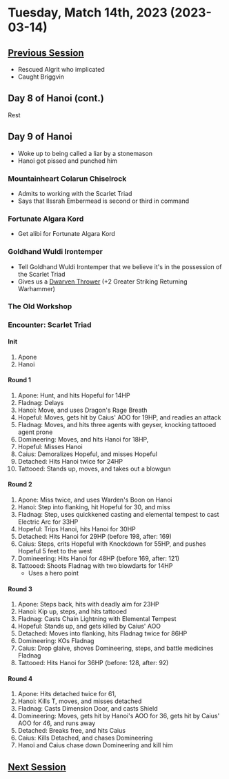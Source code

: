 # Tuesday, Match 14th, 2023 (2023-03-14)

## [Previous Session](./2023-03-07.md)

- Rescued Algrit who implicated 
- Caught Briggvin

## Day 8 of Hanoi (cont.)

Rest

## Day 9 of Hanoi

- Woke up to being called a liar by a stonemason
- Hanoi got pissed and punched him

### Mountainheart Colarun Chiselrock

- Admits to working with the Scarlet Triad
- Says that Ilssrah Embermead is second or third in command

### Fortunate Algara Kord

- Get alibi for Fortunate Algara Kord 

### Goldhand Wuldi Irontemper

- Tell Goldhand Wuldi Irontemper that we believe it's in the possession of the Scarlet Triad
- Gives us a [Dwarven Thrower](https://2e.aonprd.com/Equipment.aspx?ID=384) (+2 Greater Striking Returning Warhammer)

### The Old Workshop

### Encounter: Scarlet Triad

#### Init

1. Apone
1. Hanoi

#### Round 1

1. Apone: Hunt, and hits Hopeful for 14HP
1. Fladnag: Delays
1. Hanoi: Move, and uses Dragon's Rage Breath 
1. Hopeful: Moves, gets hit by Caius' AOO for 19HP, and readies an attack
1. Fladnag: Moves, and hits three agents with geyser, knocking tattooed agent prone
1. Domineering: Moves, and hits Hanoi for 18HP, 
1. Hopeful: Misses Hanoi
1. Caius: Demoralizes Hopeful, and misses Hopeful
1. Detached: Hits Hanoi twice for 24HP
1. Tattooed: Stands up, moves, and takes out a blowgun

#### Round 2

1. Apone: Miss twice, and uses Warden's Boon on Hanoi
1. Hanoi: Step into flanking, hit Hopeful for 30, and miss
1. Fladnag: Step, uses quickkened casting and elemental tempest to cast Electric Arc for 33HP
1. Hopeful: Trips Hanoi, hits Hanoi for 30HP
1. Detached: Hits Hanoi for 29HP (before 198, after: 169)
1. Caius: Steps, crits Hopeful with Knockdown for 55HP, and pushes Hopeful 5 feet to the west
1. Domineering: Hits Hanoi for 48HP (before 169, after: 121)
1. Tattooed: Shoots Fladnag with two blowdarts for 14HP
   - Uses a hero point

#### Round 3

1. Apone: Steps back, hits with deadly aim for 23HP
1. Hanoi: Kip up, steps, and hits tattooed
1. Fladnag: Casts Chain Lightning with Elemental Tempest
1. Hopeful: Stands up, and gets killed by Caius' AOO
1. Detached: Moves into flanking, hits Fladnag twice for 86HP
1. Domineering: KOs Fladnag
1. Caius: Drop glaive, shoves Domineering, steps, and battle medicines Fladnag 
1. Tattooed: Hits Hanoi for 36HP (before: 128, after: 92)

#### Round 4

1. Apone: Hits detached twice for 61, 
1. Hanoi: Kills T, moves, and misses detached
1. Fladnag: Casts Dimension Door, and casts Shield
1. Domineering: Moves, gets hit by Hanoi's AOO for 36, gets hit by Caius' AOO for 46, and runs away
1. Detached: Breaks free, and hits Caius
1. Caius: Kills Detached, and chases Domineering
1. Hanoi and Caius chase down Domineering and kill him

## [Next Session](./2023-XX-XX.md)
